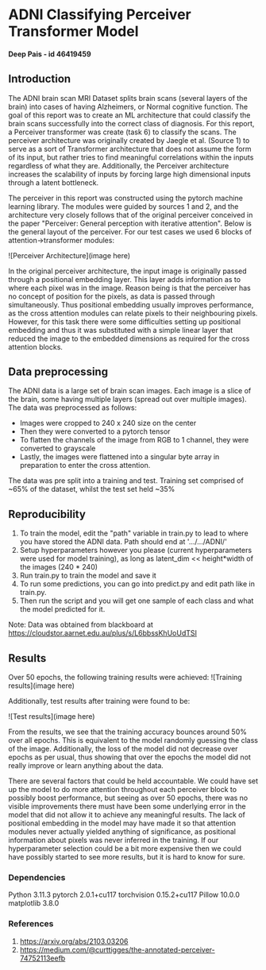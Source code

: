 # ADNI Classifying Perceiver Transformer Model
#### Deep Pais - id 46419459

## Introduction
The ADNI brain scan MRI Dataset splits brain scans (several layers of the brain) into cases of having Alzheimers, or Normal cognitive function. The goal of this report was to create an ML architecture that could classify the brain scans successfully into the correct class of diagnosis. For this report, a Perceiver transformer was create (task 6) to classify the scans. The perceiver architecture was originally created by Jaegle et al. (Source 1) to serve as a sort of Transformer architecture that does not assume the form of its input, but rather tries to find meaningful correlations within the inputs regardless of what they are. Additionally, the Perceiver architecture increases the scalability of inputs by forcing large high dimensional inputs through a latent bottleneck. 

The perceiver in this report was constructed using the pytorch machine learning library. The modules were guided by sources 1 and 2, and the architecture very closely follows that of the original perceiver conceived in the paper "Perceiver: General perception with iterative attention". Below is the general layout of the perceiver. For our test cases we used 6 blocks of attention->transformer modules:

![Perceiver Architecture](image here)

In the original perceiver architecture, the input image is originally passed through a positional embedding layer. This layer adds information as to where each pixel was in the image. Reason being is that the perceiver has no concept of position for the pixels, as data is passed through simultaneously. Thus positional embedding usually improves performance, as the cross attention modules can relate pixels to their neighbouring pixels. However, for this task there were some difficulties setting up positional embedding and thus it was substituted with a simple linear layer that reduced the image to the embedded dimensions as required for the cross attention blocks.

## Data preprocessing
The ADNI data is a large set of brain scan images. Each image is a slice of the brain, some having multiple layers (spread out over multiple images). The data was preprocessed as follows:
- Images were cropped to 240 x 240 size on the center
- Then they were converted to a pytorch tensor
- To flatten the channels of the image from RGB to 1 channel, they were converted to grayscale
- Lastly, the images were flattened into a singular byte array in preparation to enter the cross attention.

The data was pre split into a training and test. Training set comprised of ~65% of the dataset, whilst the test set held ~35%

## Reproducibility
1. To train the model, edit the "path" variable in train.py to lead to where you have stored the ADNI data. Path should end at '.../.../ADNI/'
2. Setup hyperparameters however you please (current hyperparameters were used for model training), as long as latent_dim << height*width of the images (240 * 240)
3. Run train.py to train the model and save it
4. To run some predictions, you can go into predict.py and edit path like in train.py. 
5. Then run the script and you will get one sample of each class and what the model predicted for it.

Note: Data was obtained from blackboard at https://cloudstor.aarnet.edu.au/plus/s/L6bbssKhUoUdTSI

## Results
Over 50 epochs, the following training results were achieved:
![Training results](image here)

Additionally, test results after training were found to be:

![Test results](image here)

From the results, we see that the training accuracy bounces around 50% over all epochs. This is equivalent to the model randomly guessing the class of the image. 
Additionally, the loss of the model did not decrease over epochs as per usual, thus showing that over the epochs the model did not really improve or learn anything about the data.

There are several factors that could be held accountable. We could have set up the model to do more attention throughout each perceiver block to possibly boost performance, but seeing as over 50 epochs, there was no visible improvements there must have been some underlying error in the model that did not allow it to achieve any meaningful results. The lack of positional embedding in the model may have made it so that attention modules never actually yielded anything of significance, as positional information about pixels was never inferred in the training. If our hyperparameter selection could be a bit more expensive then we could have possibly started to see more results, but it is hard to know for sure.

### Dependencies
Python 3.11.3
pytorch 2.0.1+cu117
torchvision 0.15.2+cu117
Pillow 10.0.0
matplotlib 3.8.0

### References
1. https://arxiv.org/abs/2103.03206
2. https://medium.com/@curttigges/the-annotated-perceiver-74752113eefb